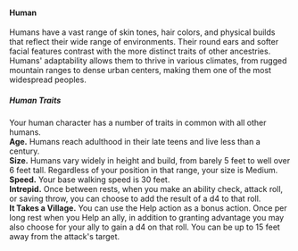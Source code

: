 #### Human

Humans have a vast range of skin tones, hair colors, and physical builds that reflect their wide range of environments.
Their round ears and softer facial features contrast with the more distinct traits of other ancestries.
Humans' adaptability allows them to thrive in various climates, from rugged mountain ranges to dense urban centers, making them one of the most widespread peoples.

##### Human Traits

Your human character has a number of traits in common with all other humans.
\
**Age.**
Humans reach adulthood in their late teens and live less than a century.
\
**Size.**
Humans vary widely in height and build, from barely 5 feet to well over 6 feet tall.
Regardless of your position in that range, your size is Medium.
\
**Speed.**
Your base walking speed is 30 feet.
\
**Intrepid.**
Once between rests, when you make an ability check, attack roll, or saving throw, you can choose to add the result of a d4 to that roll.
\
**It Takes a Village.**
You can use the Help action as a bonus action.
Once per long rest when you Help an ally, in addition to granting advantage you may also choose for your ally to gain a d4 on that roll.
You can be up to 15 feet away from the attack's target.

